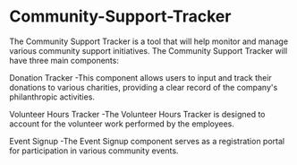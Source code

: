 # Community-Support-Tracker

The Community Support Tracker is a tool that will help monitor and manage various community support initiatives.
The Community Support Tracker will have three main components:

Donation Tracker
  -This component allows users to input and track their donations to various charities, providing a clear record of the company's philanthropic activities.
  
Volunteer Hours Tracker
  -The Volunteer Hours Tracker is designed to account for the volunteer work performed by the employees.
  
Event Signup
  -The Event Signup component serves as a registration portal for participation in various community events.

